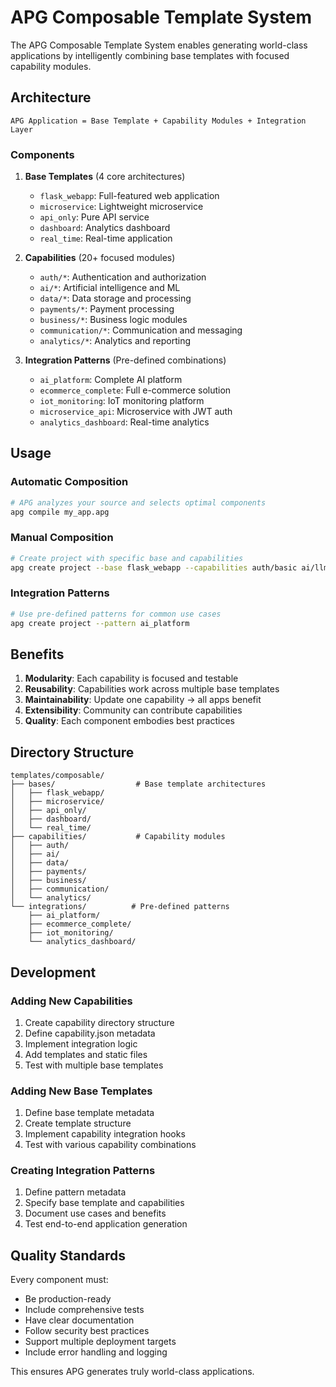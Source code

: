 # APG Composable Template System

The APG Composable Template System enables generating world-class applications by intelligently combining base templates with focused capability modules.

## Architecture

```
APG Application = Base Template + Capability Modules + Integration Layer
```

### Components

1. **Base Templates** (4 core architectures)
   - `flask_webapp`: Full-featured web application
   - `microservice`: Lightweight microservice
   - `api_only`: Pure API service
   - `dashboard`: Analytics dashboard
   - `real_time`: Real-time application

2. **Capabilities** (20+ focused modules)
   - `auth/*`: Authentication and authorization
   - `ai/*`: Artificial intelligence and ML
   - `data/*`: Data storage and processing
   - `payments/*`: Payment processing
   - `business/*`: Business logic modules
   - `communication/*`: Communication and messaging
   - `analytics/*`: Analytics and reporting

3. **Integration Patterns** (Pre-defined combinations)
   - `ai_platform`: Complete AI platform
   - `ecommerce_complete`: Full e-commerce solution
   - `iot_monitoring`: IoT monitoring platform
   - `microservice_api`: Microservice with JWT auth
   - `analytics_dashboard`: Real-time analytics

## Usage

### Automatic Composition

```bash
# APG analyzes your source and selects optimal components
apg compile my_app.apg
```

### Manual Composition

```bash
# Create project with specific base and capabilities
apg create project --base flask_webapp --capabilities auth/basic ai/llm data/postgresql
```

### Integration Patterns

```bash
# Use pre-defined patterns for common use cases
apg create project --pattern ai_platform
```

## Benefits

1. **Modularity**: Each capability is focused and testable
2. **Reusability**: Capabilities work across multiple base templates
3. **Maintainability**: Update one capability → all apps benefit
4. **Extensibility**: Community can contribute capabilities
5. **Quality**: Each component embodies best practices

## Directory Structure

```
templates/composable/
├── bases/                  # Base template architectures
│   ├── flask_webapp/
│   ├── microservice/
│   ├── api_only/
│   ├── dashboard/
│   └── real_time/
├── capabilities/           # Capability modules
│   ├── auth/
│   ├── ai/
│   ├── data/
│   ├── payments/
│   ├── business/
│   ├── communication/
│   └── analytics/
└── integrations/          # Pre-defined patterns
    ├── ai_platform/
    ├── ecommerce_complete/
    ├── iot_monitoring/
    └── analytics_dashboard/
```

## Development

### Adding New Capabilities

1. Create capability directory structure
2. Define capability.json metadata
3. Implement integration logic
4. Add templates and static files
5. Test with multiple base templates

### Adding New Base Templates

1. Define base template metadata
2. Create template structure
3. Implement capability integration hooks
4. Test with various capability combinations

### Creating Integration Patterns

1. Define pattern metadata
2. Specify base template and capabilities
3. Document use cases and benefits
4. Test end-to-end application generation

## Quality Standards

Every component must:
- Be production-ready
- Include comprehensive tests
- Have clear documentation
- Follow security best practices
- Support multiple deployment targets
- Include error handling and logging

This ensures APG generates truly world-class applications.
